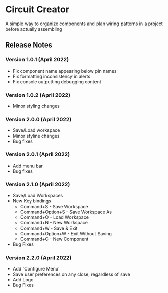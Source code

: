 # Circuit Creator
A simple way to organize components and plan wiring patterns in a project before actually assembling

## Release Notes
### Version 1.0.1 (April 2022)
- Fix component name appearing below pin names
- Fix formatting inconsistency in alerts
- Fix console outputting debugging content

### Version 1.0.2 (April 2022)
- Minor styling changes

### Version 2.0.0 (April 2022)
- Save/Load workspace
- Minor styline changes
- Bug fixes

### Version 2.0.1 (April 2022)
- Add menu bar
- Bug fixes

### Version 2.1.0 (April 2022)
- Save/Load Workspaces
- New Key bindings
    - Command+S - Save Workspace
    - Command+Option+S - Save Workspace As
    - Command+O - Load Workspace
    - Command+N - New Workspace
    - Command+W - Save & Exit
    - Command+Option+W - Exit Without Saving
    - Command+C - New Component
- Bug Fixes

### Version 2.2.0 (April 2022)
- Add 'Configure Menu'
- Save user preferences on any close, regardless of save
- Add Logo
- Bug Fixes